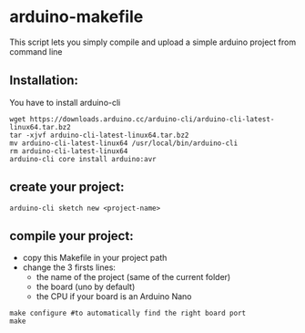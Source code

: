 # arduino-makefile

This script lets you simply compile and upload a simple arduino project from command line 

## Installation:

You have to install arduino-cli

`wget https://downloads.arduino.cc/arduino-cli/arduino-cli-latest-linux64.tar.bz2`</br>
`tar -xjvf arduino-cli-latest-linux64.tar.bz2`</br>
`mv arduino-cli-latest-linux64 /usr/local/bin/arduino-cli`</br>
`rm arduino-cli-latest-linux64`</br>
`arduino-cli core install arduino:avr`

## create your project:

`arduino-cli sketch new <project-name>`</br>

## compile your project:

- copy this Makefile in your project path
- change the 3 firsts lines:
    - the name of the project (same of the current folder)
    - the board (uno by default)
    - the CPU if your board is an Arduino Nano

`make configure #to automatically find the right board port`</br>
`make`
